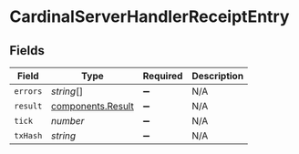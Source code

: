 # CardinalServerHandlerReceiptEntry


## Fields

| Field                                                  | Type                                                   | Required                                               | Description                                            |
| ------------------------------------------------------ | ------------------------------------------------------ | ------------------------------------------------------ | ------------------------------------------------------ |
| `errors`                                               | *string*[]                                             | :heavy_minus_sign:                                     | N/A                                                    |
| `result`                                               | [components.Result](../../models/components/result.md) | :heavy_minus_sign:                                     | N/A                                                    |
| `tick`                                                 | *number*                                               | :heavy_minus_sign:                                     | N/A                                                    |
| `txHash`                                               | *string*                                               | :heavy_minus_sign:                                     | N/A                                                    |